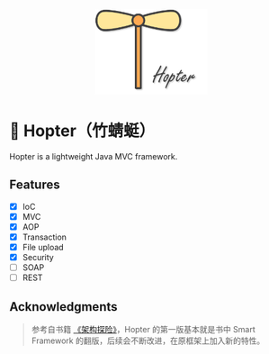 

<div align="center">
    <img src="assets/hopter-logo.png" width="200"/>
</div>

# :tada: Hopter（竹蜻蜓）

Hopter is a lightweight Java MVC framework.
## Features

- [x] IoC
- [x] MVC
- [x] AOP
- [x] Transaction
- [x] File upload
- [x] Security
- [ ] SOAP
- [ ] REST

## Acknowledgments

> 参考自书籍 [《架构探险》](https://book.douban.com/subject/26593466/)，Hopter 的第一版基本就是书中 Smart Framework 的翻版，后续会不断改进，在原框架上加入新的特性。

